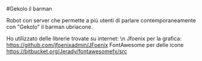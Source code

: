 #Gekolo il barman

Robot con server che permette a più utenti di parlare contemporaneamente con "Gekolo" il barman ubriacone.

Ho utilizzato delle librerie trovate su internet: \n
Jfoenix per la grafica: https://github.com/jfoenixadmin/JFoenix
FontAwesome per delle icone https://bitbucket.org/Jerady/fontawesomefx/src

